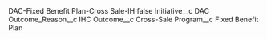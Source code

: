 <?xml version="1.0" encoding="UTF-8"?>
<CustomMetadata xmlns="http://soap.sforce.com/2006/04/metadata" xmlns:xsi="http://www.w3.org/2001/XMLSchema-instance" xmlns:xsd="http://www.w3.org/2001/XMLSchema">
    <label>DAC-Fixed Benefit Plan-Cross Sale-IH</label>
    <protected>false</protected>
    <values>
        <field>Initiative__c</field>
        <value xsi:type="xsd:string">DAC</value>
    </values>
    <values>
        <field>Outcome_Reason__c</field>
        <value xsi:type="xsd:string">IHC</value>
    </values>
    <values>
        <field>Outcome__c</field>
        <value xsi:type="xsd:string">Cross-Sale</value>
    </values>
    <values>
        <field>Program__c</field>
        <value xsi:type="xsd:string">Fixed Benefit Plan</value>
    </values>
</CustomMetadata>
